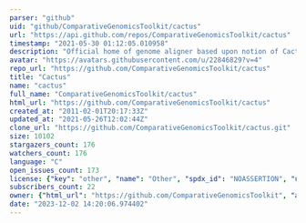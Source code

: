 ```yaml
---
parser: "github"
uid: "github/ComparativeGenomicsToolkit/cactus"
url: "https://api.github.com/repos/ComparativeGenomicsToolkit/cactus"
timestamp: "2021-05-30 01:12:05.010958"
description: "Official home of genome aligner based upon notion of Cactus graphs"
avatar: "https://avatars.githubusercontent.com/u/22846829?v=4"
repo_url: "https://github.com/ComparativeGenomicsToolkit/cactus"
title: "Cactus"
name: "cactus"
full_name: "ComparativeGenomicsToolkit/cactus"
html_url: "https://github.com/ComparativeGenomicsToolkit/cactus"
created_at: "2011-02-01T20:17:33Z"
updated_at: "2021-05-26T12:02:44Z"
clone_url: "https://github.com/ComparativeGenomicsToolkit/cactus.git"
size: 10102
stargazers_count: 176
watchers_count: 176
language: "C"
open_issues_count: 173
license: {"key": "other", "name": "Other", "spdx_id": "NOASSERTION", "url": null, "node_id": "MDc6TGljZW5zZTA="}
subscribers_count: 22
owner: {"html_url": "https://github.com/ComparativeGenomicsToolkit", "avatar_url": "https://avatars.githubusercontent.com/u/22846829?v=4", "login": "ComparativeGenomicsToolkit", "type": "Organization"}
date: "2023-12-02 14:20:06.974402"
---
```

